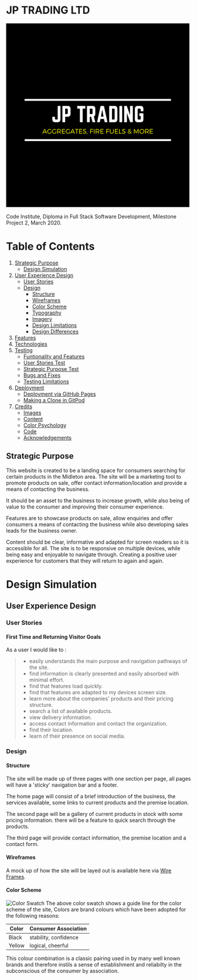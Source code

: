 # JP TRADING LTD

![Logo](assets/images/jp_trading_logo.png)

Code Institute, Diploma in Full Stack Software Development,
Milestone Project 2, March 2020.

# Table of Contents 
1. [Strategic Purpose](#strategic-purpose)
    * [Design Simulation](#design-simulation)
2. [User Experience Design](#user-experience-design)
   * [User Stories](#user-stories)
    *  [Design](#design)
        * [Structure](#structure)
        * [Wireframes](#Wireframes)
        * [Color Scheme](#color-scheme)
        * [Typography](#typography)
        * [Imagery](#imagery)
        * [Design Limitations](#design-limitations)
        * [Design Differences](#design-differences)
3. [Features](#features)
4. [Technologies](#technologies)
5. [Testing](#testing)
    * [Funtionality and Features](#Funtionality-and-Features)
    * [User Stories Test](#User-Stories-Test)
    * [Strategic Purpose Test](#Strategic-Purpose-Test)
    * [Bugs and Fixes](#Bugs-and-Fixes)
    * [Testing Limitations](#Testing-Limitations)
6. [Deployment](#deployment)
    * [Deployment via GitHub Pages](#Deployment-via-GitHub-Pages)
    * [Making a Clone in GitPod](#Making-a-Clone-in-GitPod)
7. [Credits](#credits)
    * [Images](#Images)
    * [Content](#Content)
    * [Color Psychology](#Color-Psychology)
    * [Code](#Code)
    * [Acknowledgements](#Acknowledgements)

## Strategic Purpose
This website is created to be a landing space for consumers searching for certain products in the Midleton area.
The site will be a marketing tool to promote products on sale, offer contact information/location and
provide a means of contacting the business.

It should be an asset to the business to increase growth,
while also being of value to the consumer and improving their consumer experience.

Features are to showcase products on sale, allow enquiries and offer consumers a means of contacting
the business while also developing sales leads for the business owner.

Content should be clear, informative and adapted for screen readers so it is accessible for all.
The site is to be responsive on multiple devices, while being easy and enjoyable to navigate through. 
Creating a positive user experience for customers that they will return to again and again.

# Design Simulation

## User Experience Design

### User Stories
#### First Time and Returning Visitor Goals

As a user I would like to :
>- easily understands the main purpose and navigation pathways of the site.
>- find information is clearly presented and easily absorbed with minimal effort.
>- find that features load quickly.
>- find that features are adapted to my devices screen size.
>- learn more about the companies' products and their pricing structure.
>- search a list of available products.
>- view delivery information.
>- access contact information and contact the organization.
>- find their location.
>- learn of their presence on social media.

### Design
#### Structure

The site will be made up of three pages with one section
per page, all pages will have a 'sticky' navigation bar and a footer.

The home page will consist of a brief introduction of the 
business, the services available, some links to current products
and the premise location.

The second page will be a gallery of current products in stock with some pricing information.
there will be a feature to quick search through the products.

The third page will provide contact information, the premise location and a contact form.

#### Wireframes
A mock up of how the site will be layed out is available here via [Wire Frames](TBC).

#### Color Scheme
![Color Swatch](TBC)
The above color swatch shows a guide line for the color scheme of the site, 
Colors are brand colours which have been adopted for the following reasons:

Color | Consumer Association
------|---------------------
Black | stability, confidence
Yellow| logical, cheerful

This colour combination is a classic pairing used in by many well known brands and therefore
instils a sense of establishment and reliabilty in the subconscious of the consumer by association. 